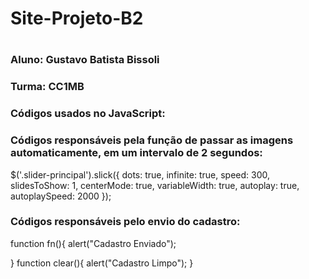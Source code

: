 # Site-Projeto-B2
# 
### Aluno: Gustavo Batista Bissoli
### Turma: CC1MB
### Códigos usados no JavaScript:
 ### Códigos responsáveis pela função de passar as imagens automaticamente, em um intervalo de 2 segundos:
 $('.slider-principal').slick({
  dots: true,
  infinite: true,
  speed: 300,
  slidesToShow: 1,
  centerMode: true,
  variableWidth: true,
  autoplay: true,
  autoplaySpeed: 2000
});
 ### Códigos responsáveis pelo envio do cadastro:
 function fn(){
    alert("Cadastro Enviado");
  
}
function clear(){
  alert("Cadastro Limpo");
}


